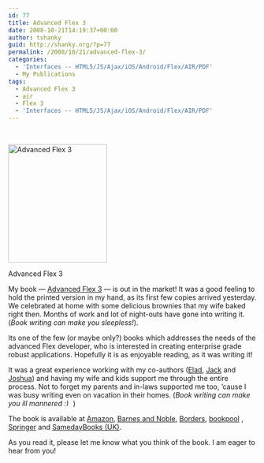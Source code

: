 ```yaml
---
id: 77
title: Advanced Flex 3
date: 2008-10-21T14:19:37+00:00
author: tshanky
guid: http://shanky.org/?p=77
permalink: /2008/10/21/advanced-flex-3/
categories:
  - 'Interfaces -- HTML5/JS/Ajax/iOS/Android/Flex/AIR/PDF'
  - My Publications
tags:
  - Advanced Flex 3
  - air
  - Flex 3
  - 'Interfaces -- HTML5/JS/Ajax/iOS/Android/Flex/AIR/PDF'
---
```

 

<div style="width: 210px" class="wp-caption alignleft">
  <a href="http://www.amazon.com/AdvancED-Flex-Advanced-Shashank-Tiwari/dp/1430210273/ref=sr_1_1?ie=UTF8&s=books&qid=1224555446&sr=1-1"><img title="Advanced Flex 3" src="http://www.friendsofed.com/img/cover/9781430210276.jpg" alt="Advanced Flex 3" width="200" height="240" /></a>
  
  <p class="wp-caption-text">
    Advanced Flex 3
  </p>
</div>

My book &#8212; <a title="Advanced Flex 3 at Amazon" href="http://www.amazon.com/AdvancED-Flex-Advanced-Shashank-Tiwari/dp/1430210273/ref=sr_1_1?ie=UTF8&s=books&qid=1224555446&sr=1-1" target="_blank">Advanced Flex 3</a> &#8212; is out in the market! It was a good feeling to hold the printed version in my hand, as its first few copies arrived yesterday. We celebrated at home with some delicious brownies that my wife baked right then. Months of work and lot of night-outs have gone into writing it. (_Book writing can make you sleepless!_).

Its one of the few (or maybe only?) books which addresses the needs of the advanced Flex developer, who is interested in creating enterprise grade robust applications. Hopefully it is as enjoyable reading, as it was writing it!

It was a great experience working with my co-authors (<a title="Elad Elrom" href="http://elromdesign.com/blog/about/" target="_blank">Elad</a>, <a title="Jack Herrington" href="http://jackherrington.com/about" target="_blank">Jack</a> and <a title="Jshua Mostafa" href="http://joshua.almirun.com/about" target="_blank">Joshua</a>) and having my wife and kids support me through the entire process. Not to forget my parents and in-laws supported me too, &#8217;cause I was busy writing even on vacation in their homes. (_Book writing can make you ill mannered <img src="http://shanky.org/wp-includes/images/smilies/simple-smile.png" alt=":)" class="wp-smiley" style="height: 1em; max-height: 1em;" />_ )

The book is available at <a title="Advanced Flex 3 at Amazon" href="http://www.amazon.com/AdvancED-Flex-Advanced-Shashank-Tiwari/dp/1430210273/ref=sr_1_1?ie=UTF8&s=books&qid=1224555446&sr=1-1" target="_blank">Amazon</a>, <a title="Advanced Flex 3 at Barnes and Noble" href="http://search.barnesandnoble.com/AdvancED-Flex-3/Shashank-Tiwari/e/9781430210276/?itm=1" target="_blank">Barnes and Noble</a>, [Borders](http://www.borders.com/online/store/SearchResults?type=1&contrib=Shashank+Tiwari "Advanced Flex 3 at Borders"), <a title="Advanced Flex 3 at bookpool" href="http://www.bookpool.com/ss/L?qs=S+Tiwari&qt=a" target="_blank">bookpool</a> , <a title="Advanced Flex 3 at Springer" href="http://www.springer.com/computer/security+and+cryptology/book/978-1-4302-1027-6" target="_blank">Springer</a> and <a title="Advanced Flex 3 at Sameday Books" href="http://www.samedaybooks.co.uk/details.php?isbn=1430210273" target="_blank">SamedayBooks (UK)</a>.

As you read it, please let me know what you think of the book. I am eager to hear from you!